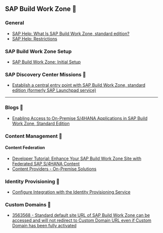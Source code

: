 ## SAP Build Work Zone 📝

### General
- [SAP Help: What Is SAP Build Work Zone, standard edition?](https://help.sap.com/docs/build-work-zone-standard-edition/sap-build-work-zone-standard-edition/what-is-sap-build-work-zone-standard-edition?locale=en-US)
- [SAP Help: Restrictions](https://help.sap.com/docs/build-work-zone-standard-edition/sap-build-work-zone-standard-edition/restrictions-general?locale=en-US)

### SAP Build Work Zone Setup
- [SAP Build Work Zone: Initial Setup](https://help.sap.com/docs/build-work-zone-standard-edition/sap-build-work-zone-standard-edition/initial-setup?locale=en-US)

### SAP Discovery Center Missions 📰
- [Establish a central entry point with SAP Build Work Zone, standard edition (formerly SAP Launchpad service)
](https://discovery-center.cloud.sap/missiondetail/3283/3378/)

---
### Blogs 📰
- [Enabling Access to On-Premise S/4HANA Applications in SAP Build Work Zone, Standard Edition](https://community.sap.com/t5/technology-blog-posts-by-members/enabling-access-to-on-premise-s-4hana-applications-in-sap-build-work-zone/ba-p/13935816)


### Content Management 📰
#### Content Federation
- [Developer Tutorial: Enhance Your SAP Build Work Zone Site with Federated SAP S/4HANA Content](https://developers.sap.com/mission.launchpad-s4hana.html)
- [Content Providers - On-Premise Solutions](https://help.sap.com/docs/build-work-zone-standard-edition/sap-build-work-zone-standard-edition/content-providers-on-premise-solutions?q=channel&locale=en-US)


### Identity Provisioning 📰
- [Configure Integration with the Identity Provisioning Service](https://help.sap.com/docs/build-work-zone-standard-edition/sap-build-work-zone-standard-edition/configure-integration-with-identity-provisioning-service?locale=en-US)


### Custom Domains 📰
- [3563568 - Standard default site URL of SAP Build Work Zone can be accessed and will not redirect to Custom Domain URL even if Custom Domain has been fully activated](https://me.sap.com/notes/3563568/E)
